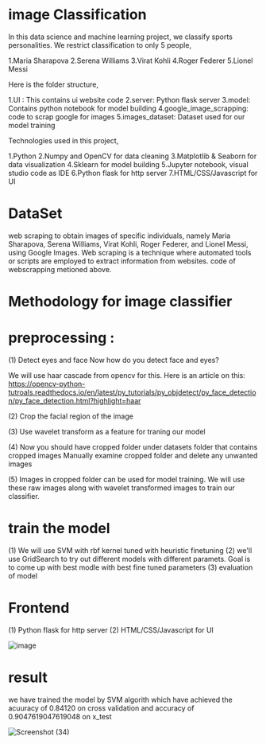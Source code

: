 # image Classification
In this data science and machine learning project, we classify sports personalities. We restrict classification to only 5 people,

1.Maria Sharapova
2.Serena Williams
3.Virat Kohli
4.Roger Federer
5.Lionel Messi

Here is the folder structure,

1.UI : This contains ui website code
2.server: Python flask server
3.model: Contains python notebook for model building
4.google_image_scrapping: code to scrap google for images
5.images_dataset: Dataset used for our model training

Technologies used in this project,

1.Python
2.Numpy and OpenCV for data cleaning
3.Matplotlib & Seaborn for data visualization
4.Sklearn for model building
5.Jupyter notebook, visual studio code as IDE
6.Python flask for http server
7.HTML/CSS/Javascript for UI

# DataSet
web scraping to obtain images of specific individuals, namely Maria Sharapova,
Serena Williams, Virat Kohli, Roger Federer, and Lionel Messi, using Google Images. 
Web scraping is a technique where automated tools or scripts are employed to extract information from websites.
code of webscrapping metioned above.

# Methodology for image classifier

# preprocessing : 

(1) Detect eyes and face
Now how do you detect face and eyes?

We will use haar cascade from opencv for this. Here is an article on this:
https://opencv-python-tutroals.readthedocs.io/en/latest/py_tutorials/py_objdetect/py_face_detection/py_face_detection.html?highlight=haar

(2)  Crop the facial region of the image

(3)  Use wavelet transform as a feature for traning our model

(4)  Now you should have cropped folder under datasets folder that contains cropped images
     Manually examine cropped folder and delete any unwanted images

(5) Images in cropped folder can be used for model training. We will use these raw images along with wavelet transformed images to train our classifier.

 # train the model
 (1) We will use SVM with rbf kernel tuned with heuristic finetuning
 (2) we'll use GridSearch to try out different models with different paramets. Goal is to come up with best modle with best fine tuned parameters
 (3) evaluation of model

 # Frontend
 (1) Python flask for http server 
 (2) HTML/CSS/Javascript for UI

 ![image](https://github.com/Nayan4567/CelebrityFaceRecognition/assets/123093364/5609bdc9-ae8c-4b95-962e-eb05f2e283c4)

 # result
 we have trained the model by SVM algorith which have achieved the acuuracy of 0.84120 on cross validation
 and accuracy of 0.9047619047619048 on x_test
 
![Screenshot (34)](https://github.com/Nayan4567/CelebrityFaceRecognition/assets/123093364/513eac21-3836-4953-b7b8-2d4e9cd8ed58)



 










